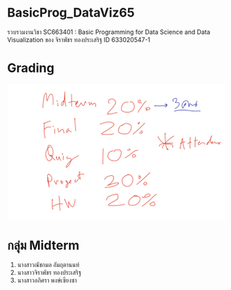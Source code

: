 # BasicProg_DataViz65
รวบรวมงานวิชา SC663401 : Basic Programming for Data Science and Data Visualization ของ จิราพัชร ทองประเสริฐ ID 633020547-1

# Grading
![grading image](Grading.jpg)

# กลุ่ม Midterm
1. นางสาวณัชกมล อัมฤตานนท์
2. นางสาวจิราพัชร ทองประเสริฐ
3. นางสาวอภิศรา พงษ์เซียงซา
